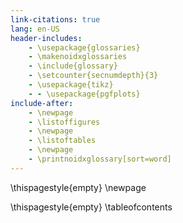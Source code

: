 ```yaml
---
link-citations: true
lang: en-US
header-includes:
    - \usepackage{glossaries}
    - \makenoidxglossaries
    - \include{glossary}
    - \setcounter{secnumdepth}{3}
    - \usepackage{tikz}
    - - \usepackage{pgfplots}
include-after:
    - \newpage
    - \listoffigures
    - \newpage
    - \listoftables
    - \newpage
    - \printnoidxglossary[sort=word]
---
```



\thispagestyle{empty}
\newpage

\thispagestyle{empty}
\tableofcontents

<!-- TODO: Update all the Figure statements -->
